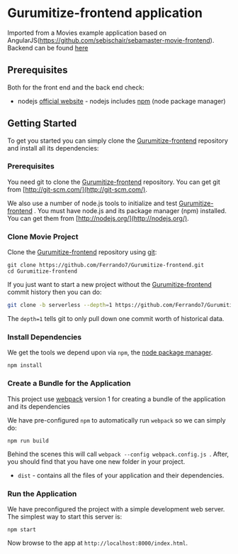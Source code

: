 # Gurumitize-frontend application
Imported from a Movies example application based on AngularJS(https://github.com/sebischair/sebamaster-movie-frontend). Backend can be found [here](https://github.com/sebischair/sebamaster-movie-backend)

## Prerequisites

Both for the front end and the back end check:

* nodejs [official website](https://nodejs.org/en/) - nodejs includes [npm](https://www.npmjs.com/) (node package manager)


## Getting Started

To get you started you can simply clone the [Gurumitize-frontend](https://github.com/Ferrando7/Gurumitize-frontend/) repository and install all its dependencies:

### Prerequisites

You need git to clone the [Gurumitize-frontend](https://github.com/Ferrando7/Gurumitize-frontend/)  repository. You can get git from [http://git-scm.com/](http://git-scm.com/).

We also use a number of node.js tools to initialize and test [Gurumitize-frontend](https://github.com/Ferrando7/Gurumitize-frontend/) . You must have node.js and its package manager (npm) installed.  You can get them from [http://nodejs.org/](http://nodejs.org/).

### Clone Movie Project

Clone the [Gurumitize-frontend](https://github.com/Ferrando7/Gurumitize-frontend/)  repository using [git](http://git-scm.com/):

```
git clone https://github.com/Ferrando7/Gurumitize-frontend.git
cd Gurumitize-frontend
```

If you just want to start a new project without the [Gurumitize-frontend](https://github.com/Ferrando7/Gurumitize-frontend/)  commit history then you can do:

```bash
git clone -b serverless --depth=1 https://github.com/Ferrando7/Gurumitize-frontend.git <your-project-name>
```

The `depth=1` tells git to only pull down one commit worth of historical data.

### Install Dependencies

We get the tools we depend upon via `npm`, the [node package manager](https://www.npmjs.com).

```
npm install
```

### Create a Bundle for the Application

This project use [webpack](https://github.com/webpack/webpack) version 1 for creating a bundle of the application and its dependencies

We have pre-configured `npm` to automatically run `webpack` so we can simply do:

```
npm run build
```

Behind the scenes this will call `webpack --config webpack.config.js `.  After, you should find that you have one new folder in your project.

* `dist` - contains all the files of your application and their dependencies.

### Run the Application

We have preconfigured the project with a simple development web server.  The simplest way to start
this server is:

```
npm start
```

Now browse to the app at `http://localhost:8000/index.html`.

